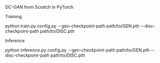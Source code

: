 DC-GAN from Scratch in PyTorch

Training

python train.py config.py --gen-checkpoint-path path/to/GEN.pth --disc-checkpoint-path path/to/DISC.pth

Inference

python inference.py config.py --gen-checkpoint-path path/to/GEN.pth --disc-checkpoint-path path/to/DISC.pth
